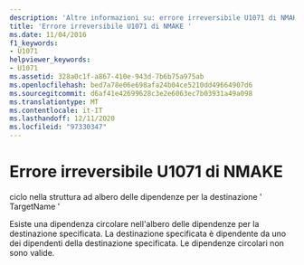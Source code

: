 ```yaml
---
description: 'Altre informazioni su: errore irreversibile U1071 di NMAKE'
title: 'Errore irreversibile U1071 di NMAKE '
ms.date: 11/04/2016
f1_keywords:
- U1071
helpviewer_keywords:
- U1071
ms.assetid: 328a0c1f-a867-410e-943d-7b6b75a975ab
ms.openlocfilehash: bed7a78e06e698afa24b04ce5210dd49664907d6
ms.sourcegitcommit: d6af41e42699628c3e2e6063ec7b03931a49a098
ms.translationtype: MT
ms.contentlocale: it-IT
ms.lasthandoff: 12/11/2020
ms.locfileid: "97330347"
---
```

# <a name="nmake-fatal-error-u1071"></a>Errore irreversibile U1071 di NMAKE 

ciclo nella struttura ad albero delle dipendenze per la destinazione ' TargetName '

Esiste una dipendenza circolare nell'albero delle dipendenze per la destinazione specificata. La destinazione specificata è dipendente da uno dei dipendenti della destinazione specificata. Le dipendenze circolari non sono valide.
